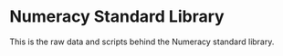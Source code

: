 # Numeracy Standard Library

This is the raw data and scripts behind the Numeracy standard library.
